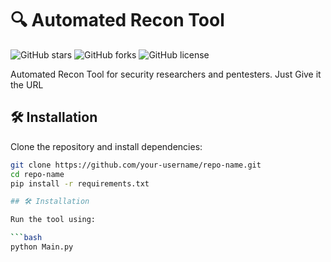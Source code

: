 # 🔍 Automated Recon Tool
![GitHub stars](https://img.shields.io/github/stars/your-username/repo-name?style=flat-square)
![GitHub forks](https://img.shields.io/github/forks/your-username/repo-name?style=flat-square)
![GitHub license](https://img.shields.io/github/license/your-username/repo-name)

Automated Recon Tool for security researchers and pentesters. Just Give it the URL

## 🛠 Installation
Clone the repository and install dependencies:
```bash
git clone https://github.com/your-username/repo-name.git
cd repo-name
pip install -r requirements.txt

## 🛠 Installation

Run the tool using:

```bash
python Main.py
